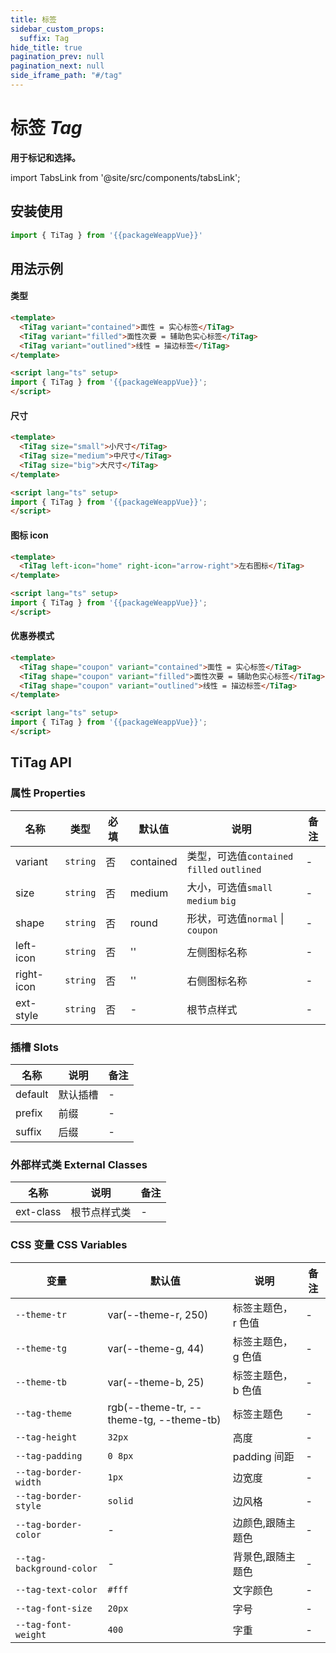 ```yaml
---
title: 标签
sidebar_custom_props:
  suffix: Tag
hide_title: true
pagination_prev: null
pagination_next: null
side_iframe_path: "#/tag"
---
```


# 标签 _Tag_

**用于标记和选择。**

import TabsLink from '@site/src/components/tabsLink';

<TabsLink id="titag-api" />

## 安装使用
```typescript showLineNumbers
import { TiTag } from '{{packageWeappVue}}'
```

## 用法示例

#### 类型

```html showLineNumbers
<template>
  <TiTag variant="contained">面性 = 实心标签</TiTag>
  <TiTag variant="filled">面性次要 = 辅助色实心标签</TiTag>
  <TiTag variant="outlined">线性 = 描边标签</TiTag>
</template>

<script lang="ts" setup>
import { TiTag } from '{{packageWeappVue}}';
</script>
```

#### 尺寸
```html showLineNumbers
<template>
  <TiTag size="small">小尺寸</TiTag>
  <TiTag size="medium">中尺寸</TiTag>
  <TiTag size="big">大尺寸</TiTag>
</template>

<script lang="ts" setup>
import { TiTag } from '{{packageWeappVue}}';
</script>
```


#### 图标 icon
```html showLineNumbers
<template>
  <TiTag left-icon="home" right-icon="arrow-right">左右图标</TiTag>
</template>

<script lang="ts" setup>
import { TiTag } from '{{packageWeappVue}}';
</script>
```

#### 优惠券模式
```html showLineNumbers
<template>
  <TiTag shape="coupon" variant="contained">面性 = 实心标签</TiTag>
  <TiTag shape="coupon" variant="filled">面性次要 = 辅助色实心标签</TiTag>
  <TiTag shape="coupon" variant="outlined">线性 = 描边标签</TiTag>
</template>

<script lang="ts" setup>
import { TiTag } from '{{packageWeappVue}}';
</script>
```

## TiTag API

### 属性 **Properties**

| 名称      | 类型     | 必填 | 默认值    | 说明                                        | 备注 |
| --------- | -------- | ---- | --------- | ------------------------------------------- | ---- |
| variant   | `string` | 否   | contained | 类型，可选值`contained` `filled` `outlined` | -    |
| size      | `string` | 否   | medium    | 大小，可选值`small` `medium` `big`          | -    |
| shape     | `string` | 否   | round     | 形状，可选值`normal` \| `coupon`            | -    |
| left-icon  | `string` | 否   | ''        | 左侧图标名称                                | -    |
| right-icon | `string` | 否   | ''        | 右侧图标名称                                | -    |
| ext-style  | `string` | 否   | -         | 根节点样式                                  | -    |

### 插槽 **Slots**

| 名称    | 说明     | 备注 |
| ------- | -------- | ---- |
| default | 默认插槽 | -    |
| prefix  | 前缀     | -    |
| suffix  | 后缀     | -    |

### 外部样式类 **External Classes**

| 名称     | 说明         | 备注 |
| -------- | ------------ | ---- |
| ext-class | 根节点样式类 | -    |

### CSS 变量 **CSS Variables**

| 变量                     | 默认值                                  | 说明                | 备注 |
| ------------------------ | --------------------------------------- | ------------------- | ---- |
| `--theme-tr`             | var(--theme-r, 250)                     | 标签主题色，r 色值  | -    |
| `--theme-tg`             | var(--theme-g, 44)                      | 标签主题色， g 色值 | -    |
| `--theme-tb`             | var(--theme-b, 25)                      | 标签主题色， b 色值 | -    |
| `--tag-theme`            | rgb(--theme-tr, --theme-tg, --theme-tb) | 标签主题色          | -    |
| `--tag-height`           | `32px`                                  | 高度                | -    |
| `--tag-padding`          | `0 8px`                                 | padding 间距        | -    |
| `--tag-border-width`     | `1px`                                   | 边宽度              | -    |
| `--tag-border-style`     | `solid`                                 | 边风格              | -    |
| `--tag-border-color`     | -                                       | 边颜色,跟随主题色   | -    |
| `--tag-background-color` | -                                       | 背景色,跟随主题色   | -    |
| `--tag-text-color`       | `#fff`                                  | 文字颜色            | -    |
| `--tag-font-size`        | `20px`                                  | 字号                | -    |
| `--tag-font-weight`      | `400`                                   | 字重                | -    |
